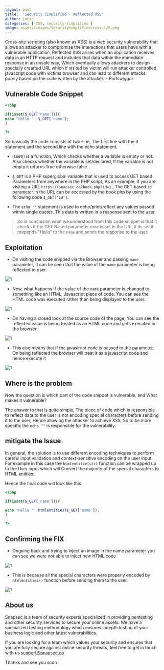 ```yaml
---
layout: post
title:  "Security Simplified - Reflected XSS"
author: imran
categories: [ XSS, security-simplified ]
image: assets/images/SecuritySimplified/rxss-1/0.png
---
```






Cross-site scripting (also known as XSS) is a web security vulnerability that allows an attacker to compromise the interactions that users have with a vulnerable application, Reflected XSS arises when an application receives data in an HTTP request and includes that data within the immediate response in an unsafe way, Which eventually allows attackers to design specially creafted URL which if visited by victim will run attacker controlled javascript code with victims browser and can lead to different attacks purely based on the code written by the attacker. _- Portswigger_


## Vulnerable Code Snippet


```php
<?php

if(isset($_GET['name'])){
echo "Hello " .$_GET['name'];
}

?>

```

So basically the code consists of two-line, The first line with the if statement and the second line with the echo statement. 

- isset() is a function, Which checks whether a variable is empty or not. Also checks whether the variable is set/declared, If the variable is not empty it returns True otherwise false.


- `$_GET` is a PHP superglobal variable that is used to access GET based Parameters from anywhere in the PHP script, As an example, if you are visiting a URL `https://snapsec.co?book.php?id=1` , The GET based `id` parameter in the URL can be accessed by the book.php by using the following code `$_GET['id']`.

- The `echo ""` statement is used to echo/print/reflect any values passed within single quotes, This data is written in a response sent to the user.


> So in conclusion what we understood from this code snippet is that it checks if the GET Based parameter `name` is set in the URL if its set it prepends "Hello" to the `name` and sends the response to the user.

## Exploitation

- On visiting the code snipped via the Browser and passing `name` parameter, It can be seen that the value of the `name` parameter is being reflected to user.

![1](/blog/assets/images/SecuritySimplified/rxss-1/1.png)



- Now, what happens if the value of the `name` parameter is changed to something like an HTML, Javascript piece of code. You can see the HTML code was executed rather than being displayed to the user.

![1](/blog/assets/images/SecuritySimplified/rxss-1/2.png)



- On having a closed look at the source code of the page, You can see the reflected value is being treated as an HTML code and gets executed in the browser.


![1](/blog/assets/images/SecuritySimplified/rxss-1/3.png)




- This also means that if the javascript code is passed to the parameter, On being reflected the browser will treat it as a javascript code and hence execute it

![1](/blog/assets/images/SecuritySimplified/rxss-1/4.png)



## Where is the problem

Now the question is which part of the code snippet is vulnerable, and What makes it vulnerable?

The answer to that is quite simple, The piece of code which is responsible to reflect data to the user is not encoding special characters before sending it to the user, Hence allowing the attacker to achieve XSS, So to be more specific the `echo ""` is responsible for the vulnerability.


## mitigate the Issue

In general, the solution is to use different encoding techniques to perform careful input validation and context-sensitive encoding on the user input. For example in this case the `htmlentitie(str)` function can be wrapped up to the User input which will Convert the majority of the special characters to HTML entities:




Hence the final code will look like this

```php
<?php

if(isset($_GET['name'])){

echo "Hello " .htmlentities($_GET['name']);
}

?>
```


## Confirming the FIX

- Ongoing back and trying to inject an image in the name parameter you can see we were not able to inject new HTML code

![1](/blog/assets/images/SecuritySimplified/rxss-1/5.png)


- This is because all the special characters were properly encoded by `htmlentities()` function before sending them to the user.

![1](/blog/assets/images/SecuritySimplified/rxss-1/6.png)


## About us
Snapsec is a team of security experts specialized in providing pentesting and other security services to secure your online assets. We have a specialized testing methodology which ensures indepth testing of your business logic and other latest vulnerabilities.

If you are looking for a team which values your security and ensures that you are fully secure against online security threats, feel free to get in touch with us [support@snapsec.co](mailto:support@snapsec.co)

Thanks and see you soon.



